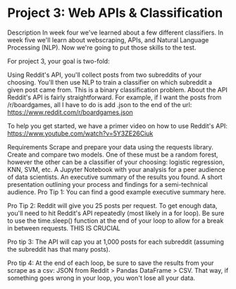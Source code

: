 # Project 3: Web APIs & Classification
Description
In week four we've learned about a few different classifiers. In week five we'll learn about webscraping, APIs, and Natural Language Processing (NLP). Now we're going to put those skills to the test.

For project 3, your goal is two-fold:

Using Reddit's API, you'll collect posts from two subreddits of your choosing.
You'll then use NLP to train a classifier on which subreddit a given post came from. This is a binary classification problem.
About the API
Reddit's API is fairly straightforward. For example, if I want the posts from /r/boardgames, all I have to do is add .json to the end of the url: https://www.reddit.com/r/boardgames.json

To help you get started, we have a primer video on how to use Reddit's API: https://www.youtube.com/watch?v=5Y3ZE26Ciuk

Requirements
Scrape and prepare your data using the requests library.
Create and compare two models. One of these must be a random forest, however the other can be a classifier of your choosing: logistic regression, KNN, SVM, etc.
A Jupyter Notebook with your analysis for a peer audience of data scientists.
An executive summary of the results you found.
A short presentation outlining your process and findings for a semi-technical audience.
Pro Tip 1: You can find a good example executive summary here.

Pro Tip 2: Reddit will give you 25 posts per request. To get enough data, you'll need to hit Reddit's API repeatedly (most likely in a for loop). Be sure to use the time.sleep() function at the end of your loop to allow for a break in between requests. THIS IS CRUCIAL

Pro tip 3: The API will cap you at 1,000 posts for each subreddit (assuming the subreddit has that many posts).

Pro tip 4: At the end of each loop, be sure to save the results from your scrape as a csv: JSON from Reddit > Pandas DataFrame > CSV. That way, if something goes wrong in your loop, you won't lose all your data.
